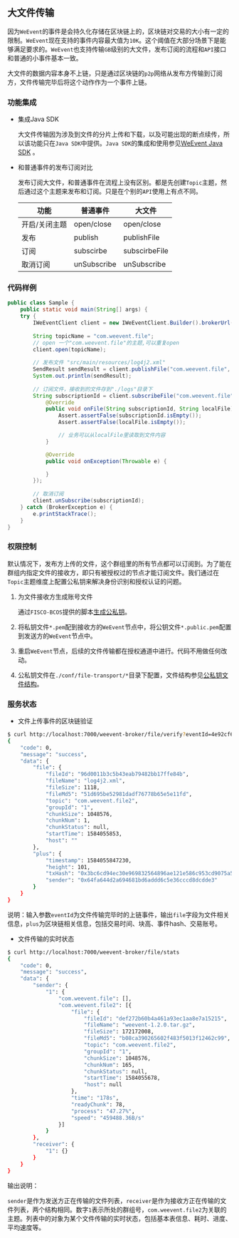 ## 大文件传输

因为`WeEvent`的事件是会持久化存储在区块链上的，区块链对交易的大小有一定的限制。`WeEvent`现在支持的事件内容最大值为`10K`。这个阈值在大部分场景下是能够满足要求的。`WeEvent`也支持传输`GB`级别的大文件，发布订阅的流程和`API`接口和普通的小事件基本一致。

大文件的数据内容本身不上链，只是通过区块链的`p2p`网络从发布方传输到订阅方，文件传输完毕后将这个动作作为一个事件上链。

### 功能集成
- 集成Java SDK

  大文件传输因为涉及到文件的分片上传和下载，以及可能出现的断点续传，所以该功能只在`Java SDK`中提供。`Java SDK`的集成和使用参见[WeEvent Java SDK](../protocol/weevent-client-sdk.html) 。
  
- 和普通事件的发布订阅对比

  发布订阅大文件，和普通事件在流程上没有区别。都是先创建`Topic`主题，然后通过这个主题来发布和订阅。只是在个别的`API`使用上有点不同。

  | 功能          | 普通事件    | 大文件        |
  | ------------- | ----------- | ------------- |
  | 开启/关闭主题 | open/close  | open/close    |
  | 发布          | publish     | publishFile   |
  | 订阅          | subscirbe   | subscirbeFile |
  | 取消订阅      | unSubscribe | unSubscribe   |


### 代码样例

```java
public class Sample {
    public static void main(String[] args) {
    try {
        IWeEventClient client = new IWeEventClient.Builder().brokerUrl("http://localhost:8080/weevent-broker").build();
        
        String topicName = "com.weevent.file";
        // open 一个"com.weevent.file"的主题,可以重复open
        client.open(topicName);
        
        // 发布文件 "src/main/resources/log4j2.xml"
        SendResult sendResult = client.publishFile("com.weevent.file", new File("src/main/resources/log4j2.xml").getAbsolutePath());
        System.out.println(sendResult);
        
        // 订阅文件，接收到的文件存到"./logs"目录下
        String subscriptionId = client.subscribeFile("com.weevent.file", "./logs", new IWeEventClient.FileListener() {
            @Override
            public void onFile(String subscriptionId, String localFile) {
                Assert.assertFalse(subscriptionId.isEmpty());
                Assert.assertFalse(localFile.isEmpty());

                // 业务可以从localFile里读取到文件内容
            }

            @Override
            public void onException(Throwable e) {

            }
        });
        
        // 取消订阅
        client.unSubscribe(subscriptionId);
    } catch (BrokerException e) {
        e.printStackTrace();
    }
}
```

### 权限控制

默认情况下，发布方上传的文件，这个群组里的所有节点都可以订阅到。为了能在群组内指定文件的接收方，即只有被授权过的节点才能订阅文件。我们通过在`Topic`主题维度上配置公私钥来解决身份识别和授权认证的问题。

1. 为文件接收方生成账号文件

   通过`FISCO-BCOS`提供的脚本[生成公私钥](https://raw.githubusercontent.com/FISCO-BCOS/console/master/tools/get_account.sh)。

2. 将私钥文件`*.pem`配到接收方的`WeEvent`节点中，将公钥文件`*.public.pem`配置到发送方的`WeEvent`节点中。

3. 重启`WeEvent`节点，后续的文件传输都在授权通道中进行。代码不用做任何改动。

4. 公私钥文件在`./conf/file-transport/*`目录下配置，文件结构参见[公私钥文件结构](https://github.com/WeBankFinTech/WeEvent/tree/master/weevent-broker/src/main/resources/file-transport)。

### 服务状态

- 文件上传事件的区块链验证

```bash
$ curl http://localhost:7000/weevent-broker/file/verify?eventId=4e92cf63-9-101
{
	"code": 0,
	"message": "success",
	"data": {
		"file": {
			"fileId": "96d0011b3c5b43eab79482bb17ffe84b",
			"fileName": "log4j2.xml",
			"fileSize": 1118,
			"fileMd5": "51d695be52981dadf76778b65e5e11fd",
			"topic": "com.weevent.file2",
			"groupId": "1",
			"chunkSize": 1048576,
			"chunkNum": 1,
			"chunkStatus": null,
			"startTime": 1584055853,
			"host": ""
		},
		"plus": {
			"timestamp": 1584055847230,
			"height": 101,
			"txHash": "0x3bc6cd94ec30e969832564896ae121e586c953cd9075a5916e44c686ada8f72e",
			"sender": "0x64fa644d2a694681bd6addd6c5e36cccd8dcdde3"
		}
	}
}
```

说明：输入参数`eventId`为文件传输完毕时的上链事件，输出`file`字段为文件相关信息，`plus`为区块链相关信息，包括交易时间、块高、事件hash、交易账号。

- 文件传输的实时状态

```bash
$ curl http://localhost:7000/weevent-broker/file/stats
{
	"code": 0,
	"message": "success",
	"data": {
		"sender": {
			"1": {
				"com.weevent.file": [],
				"com.weevent.file2": [{
					"file": {
						"fileId": "def272b60b4a461a93ec1aa8e7a15215",
						"fileName": "weevent-1.2.0.tar.gz",
						"fileSize": 172172008,
						"fileMd5": "b08ca390265602f483f5013f12462c99",
						"topic": "com.weevent.file2",
						"groupId": "1",
						"chunkSize": 1048576,
						"chunkNum": 165,
						"chunkStatus": null,
						"startTime": 1584055678,
						"host": null						
					},
					"time": "178s",
					"readyChunk": 78,
					"process": "47.27%",
					"speed": "459488.36B/s"
				}]
			}
		},
		"receiver": {
			"1": {}
		}
	}
}
```

输出说明：

`sender`是作为发送方正在传输的文件列表，`receiver`是作为接收方正在传输的文件列表，两个结构相同。数字`1`表示所处的群组号，`com.weevent.file2`为关联的主题。列表中的对象为某个文件传输的实时状态，包括基本表信息、耗时、进度、平均速度等。

